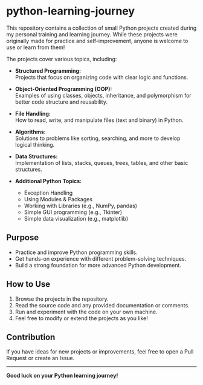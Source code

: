 # python-learning-journey

This repository contains a collection of small Python projects created during my personal training and learning journey. While these projects were originally made for practice and self-improvement, anyone is welcome to use or learn from them!

The projects cover various topics, including:

- **Structured Programming:**  
  Projects that focus on organizing code with clear logic and functions.

- **Object-Oriented Programming (OOP):**  
  Examples of using classes, objects, inheritance, and polymorphism for better code structure and reusability.

- **File Handling:**  
  How to read, write, and manipulate files (text and binary) in Python.

- **Algorithms:**  
  Solutions to problems like sorting, searching, and more to develop logical thinking.

- **Data Structures:**  
  Implementation of lists, stacks, queues, trees, tables, and other basic structures.

- **Additional Python Topics:**
  - Exception Handling
  - Using Modules & Packages
  - Working with Libraries (e.g., NumPy, pandas)
  - Simple GUI programming (e.g., Tkinter)
  - Simple data visualization (e.g., matplotlib)
    
## Purpose

- Practice and improve Python programming skills.
- Get hands-on experience with different problem-solving techniques.
- Build a strong foundation for more advanced Python development.

## How to Use

1. Browse the projects in the repository.
2. Read the source code and any provided documentation or comments.
3. Run and experiment with the code on your own machine.
4. Feel free to modify or extend the projects as you like!

## Contribution

If you have ideas for new projects or improvements, feel free to open a Pull Request or create an Issue.

---

**Good luck on your Python learning journey!**
